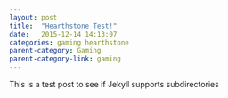 ```yaml
---
layout: post
title:  "Hearthstone Test!"
date:   2015-12-14 14:13:07
categories: gaming hearthstone
parent-category: Gaming
parent-category-link: gaming
---
```


This is a test post to see if Jekyll supports subdirectories



